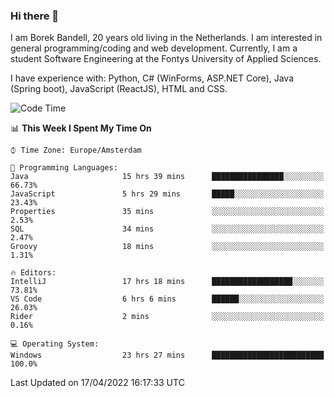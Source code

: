 ### Hi there 👋

I am Borek Bandell, 20 years old living in the Netherlands. I am interested in general programming/coding and web development. Currently, I am a student Software Engineering at the Fontys University of Applied Sciences.

I have experience with: Python, C# (WinForms, ASP.NET Core), Java (Spring boot), JavaScript (ReactJS), HTML and CSS.

<!--START_SECTION:waka-->
![Code Time](http://img.shields.io/badge/Code%20Time-89%20hrs%2014%20mins-blue)

📊 **This Week I Spent My Time On** 

```text
⌚︎ Time Zone: Europe/Amsterdam

💬 Programming Languages: 
Java                     15 hrs 39 mins      ████████████████░░░░░░░░░   66.73% 
JavaScript               5 hrs 29 mins       █████░░░░░░░░░░░░░░░░░░░░   23.43% 
Properties               35 mins             ░░░░░░░░░░░░░░░░░░░░░░░░░   2.53% 
SQL                      34 mins             ░░░░░░░░░░░░░░░░░░░░░░░░░   2.47% 
Groovy                   18 mins             ░░░░░░░░░░░░░░░░░░░░░░░░░   1.31%

🔥 Editors: 
IntelliJ                 17 hrs 18 mins      ██████████████████░░░░░░░   73.81% 
VS Code                  6 hrs 6 mins        ██████░░░░░░░░░░░░░░░░░░░   26.03% 
Rider                    2 mins              ░░░░░░░░░░░░░░░░░░░░░░░░░   0.16%

💻 Operating System: 
Windows                  23 hrs 27 mins      █████████████████████████   100.0%

```


 Last Updated on 17/04/2022 16:17:33 UTC
<!--END_SECTION:waka-->

<!--**tcBorek2002/tcBorek2002** is a ✨ _special_ ✨ repository because its `README.md` (this file) appears on your GitHub profile.

Here are some ideas to get you started:

- 🔭 I’m currently working on ...
- 🌱 I’m currently learning ...
- 👯 I’m looking to collaborate on ...
- 🤔 I’m looking for help with ...
- 💬 Ask me about ...
- 📫 How to reach me: ...
- 😄 Pronouns: ...
- ⚡ Fun fact: ...
-->
